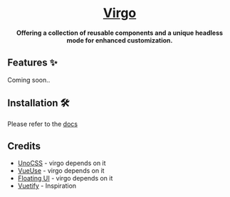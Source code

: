 <h1 align="center">
   <a href="https://virgo-ui.dev/" target="_blank" align="center">
      Virgo
   </a>
</h1>
<p align="center"><b>Offering a collection of reusable components and a unique headless mode for enhanced customization.</b></p>

## Features ✨
Coming soon..
## Installation 🛠️

Please refer to the [docs](https://virgo-ui.dev/guide/getting-started/installation.html)

## Credits

- [UnoCSS](https://github.com/unocss/unocss) - virgo depends on it
- [VueUse](https://github.com/vueuse/vueuse) - virgo depends on it
- [Floating UI](https://github.com/floating-ui/floating-ui) - virgo depends on it
- [Vuetify](https://github.com/vuetifyjs/vuetify) - Inspiration
